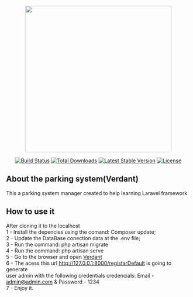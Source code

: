 <p align="center"><a href="https://laravel.com" target="_blank"><img src="https://raw.githubusercontent.com/laravel/art/master/logo-lockup/5%20SVG/2%20CMYK/1%20Full%20Color/laravel-logolockup-cmyk-red.svg" width="400"></a></p>

<p align="center">
<a href="https://travis-ci.org/laravel/framework"><img src="https://travis-ci.org/laravel/framework.svg" alt="Build Status"></a>
<a href="https://packagist.org/packages/laravel/framework"><img src="https://img.shields.io/packagist/dt/laravel/framework" alt="Total Downloads"></a>
<a href="https://packagist.org/packages/laravel/framework"><img src="https://img.shields.io/packagist/v/laravel/framework" alt="Latest Stable Version"></a>
<a href="https://packagist.org/packages/laravel/framework"><img src="https://img.shields.io/packagist/l/laravel/framework" alt="License"></a>
</p>

## About the parking system(Verdant)
This a parking system manager created to help learning Laravel framework

## How to use it
After cloning it to the localhost </br>
1 - Install the depencies using the comand: Composer update; </br>
2 - Update the DataBase conection data at the .env file; </br>
3 - Run the command: php artisan migrate </br>
4 - Run the command: php artisan serve </br>
5 - Go to the browser and open <a href="http://127.0.0.1:8000/">Verdant</a> </br>
6 - The acess this url <a href="http://127.0.0.1:8000/registarDefault">http://127.0.0.1:8000/registarDefault</a> is going to generate </br>
user admin with the following credentials credencials: Email - admin@admin.com & Password - 1234 </br>
7 - Enjoy it. </br>
